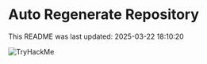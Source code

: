 # Auto Regenerate Repository

This README was last updated: 2025-03-22 18:10:20

 ![TryHackMe](https://tryhackme.com/badge/533634)